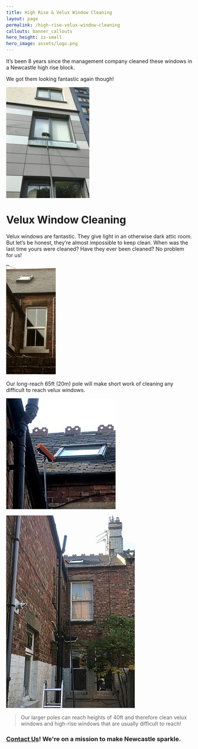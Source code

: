 ```yaml
---
title: High Rise & Velux Window Cleaning
layout: page
permalink: /high-rise-velux-window-cleaning
callouts: banner_callouts
hero_height: is-small
hero_image: assets/logo.png
---
```


It’s been 8 years since the management company cleaned these windows in a Newcastle high rise block.

We got them looking fantastic again though!

<a href="assets/highrise1.jpg" target="_blank">![High Rise Image](assets/highrise1.jpg)</a>

# Velux Window Cleaning

Velux windows are fantastic. They give light in an otherwise dark attic room. But let’s be honest, they’re almost impossible to keep clean. When was the last time yours were cleaned? Have they ever been cleaned? No problem for us!

<a href="assets/velux1.jpg" target="_blank">![Velux Window](assets/velux1.jpg)</a>

Our long-reach 65ft (20m) pole will make short work of cleaning any difficult to reach velux windows.

<a href="assets/velux2.jpg" target="_blank">![Velux Window](assets/velux2.jpg)</a>

<a href="assets/velux3.jpg" target="_blank">![Velux Window Cleaning](assets/velux3.jpg)</a>

> Our larger poles can reach heights of 40ft and therefore clean velux windows and high-rise windows that are usually difficult to reach!

### [Contact Us](/contact-us)! We're on a mission to make Newcastle sparkle.
